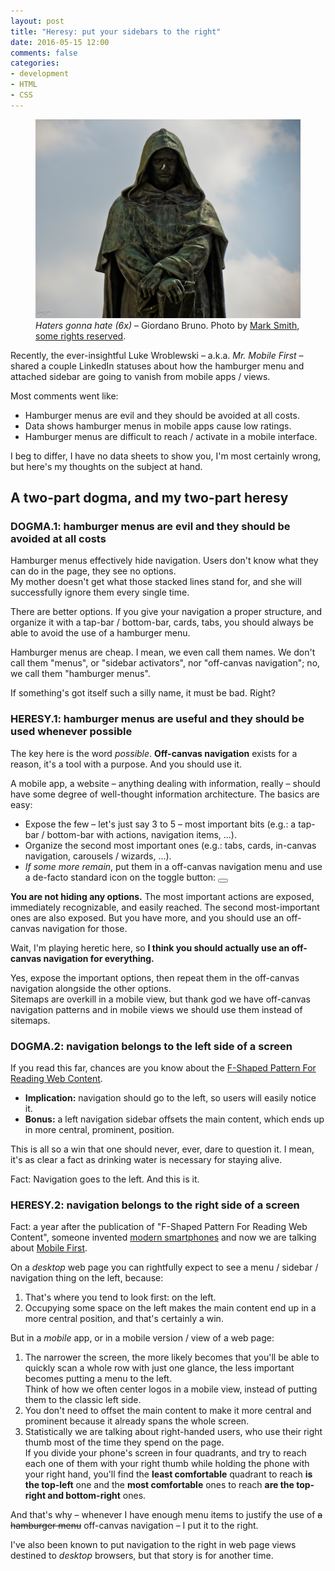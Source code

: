 ```yaml
---
layout: post
title: "Heresy: put your sidebars to the right"
date: 2016-05-15 12:00
comments: false
categories:
- development
- HTML
- CSS
---
```


<figure class="text-center">
    <img src="/images/posts/2016-05-15-heresy-right-hamburger-sidebar/bruno.jpg" alt=" " class="img-thumbnail" />
    <caption><em>Haters gonna hate (6x)</em> – Giordano Bruno. Photo by <a href="https://www.flickr.com/photos/mjsmith01/">Mark Smith</a>, <a href="https://creativecommons.org/licenses/by-nd/2.0/">some rights reserved</a>.</caption>
</figure>

Recently, the ever-insightful Luke Wroblewski – a.k.a. *Mr. Mobile First* – shared a couple LinkedIn statuses about how the hamburger menu and attached sidebar are going to vanish from mobile apps / views.

Most comments went like:

* Hamburger menus are evil and they should be avoided at all costs.
* Data shows hamburger menus in mobile apps cause low ratings.
* Hamburger menus are difficult to reach / activate in a mobile interface.

I beg to differ, I have no data sheets to show you, I'm most certainly wrong, but here's my thoughts on the subject at hand.

## A two-part dogma, and my two-part heresy

### DOGMA.1: hamburger menus are evil and they should be avoided at all costs

Hamburger menus effectively hide navigation. Users don't know what they can do in the page, they see no options.  
My mother doesn't get what those stacked lines stand for, and she will successfully ignore them every single time.

There are better options. If you give your navigation a proper structure, and organize it with a tap-bar / bottom-bar, cards, tabs, you should always be able to avoid the use of a hamburger menu.

Hamburger menus are cheap. I mean, we even call them names. We don't call them "menus", or "sidebar activators", nor "off-canvas navigation"; no, we call them "hamburger menus".

If something's got itself such a silly name, it must be bad. Right?

### HERESY.1: hamburger menus are useful and they should be used whenever possible

The key here is the word *possible*. **Off-canvas navigation** exists for a reason, it's a tool with a purpose. And you should use it.

A mobile app, a website – anything dealing with information, really – should have some degree of well-thought information architecture. The basics are easy:

* Expose the few – let's just say 3 to 5 – most important bits (e.g.: a tap-bar / bottom-bar with actions, navigation items, ...).
* Organize the second most important ones (e.g.: tabs, cards, in-canvas navigation, carousels / wizards, ...).
* *If some more remain*, put them in a off-canvas navigation menu and use a de-facto standard icon on the toggle button: <button class="btn btn-default icon icon-reorder"></button>

**You are not hiding any options.** The most important actions are exposed, immediately recognizable, and easily reached. The second most-important ones are also exposed. But you have more, and you should use an off-canvas navigation for those.

Wait, I'm playing heretic here, so **I think you should actually use an off-canvas navigation for everything.**

Yes, expose the important options, then repeat them in the off-canvas navigation alongside the other options.  
Sitemaps are overkill in a mobile view, but thank god we have off-canvas navigation patterns and in mobile views we should use them instead of sitemaps.

### DOGMA.2: navigation belongs to the left side of a screen

If you read this far, chances are you know about the [F-Shaped Pattern For Reading Web Content](https://www.nngroup.com/articles/f-shaped-pattern-reading-web-content/).

* **Implication:** navigation should go to the left, so users will easily notice it.
* **Bonus:** a left navigation sidebar offsets the main content, which ends up in more central, prominent, position.

This is all so a win that one should never, ever, dare to question it. I mean, it's as clear a fact as drinking water is necessary for staying alive.

Fact: Navigation goes to the left. And this is it.

### HERESY.2: navigation belongs to the right side of a screen

Fact: a year after the publication of "F-Shaped Pattern For Reading Web Content", someone invented [modern smartphones](https://en.wikipedia.org/wiki/IPhone) and now we are talking about [Mobile First](http://www.lukew.com/ff/entry.asp?933).

On a *desktop* web page you can rightfully expect to see a menu / sidebar / navigation thing on the left, because:

1. That's where you tend to look first: on the left.
2. Occupying some space on the left makes the main content end up in a more central position, and that's certainly a win.

But in a *mobile* app, or in a mobile version / view of a web page:

1. The narrower the screen, the more likely becomes that you'll be able to quickly scan a whole row with just one glance, the less important becomes putting a menu to the left.  
Think of how we often center logos in a mobile view, instead of putting them to the classic left side.
2. You don't need to offset the main content to make it more central and prominent because it already spans the whole screen.
3. Statistically we are talking about right-handed users, who use their right thumb most of the time they spend on the page.  
If you divide your phone's screen in four quadrants, and try to reach each one of them with your right thumb while holding the phone with your right hand, you'll find the **least comfortable** quadrant to reach **is the top-left** one and the **most comfortable** ones to reach **are the top-right and bottom-right** ones.

And that's why – whenever I have enough menu items to justify the use of <del>a hamburger menu</del> off-canvas navigation – I put it to the right.

I've also been known to put navigation to the right in web page views destined to *desktop* browsers, but that story is for another time.
